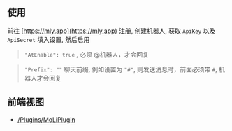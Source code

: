 




## 使用


前往 [https://mly.app](https://mly.app) 注册, 创建机器人, 获取 `ApiKey` 以及 `ApiSecret` 填入设置, 然后启用


> `"AtEnable": true` , 必须 @机器人，才会回复

> `"Prefix": ""` 聊天前缀, 例如设置为 `"#"`, 则发送消息时，前面必须带 `#`, 机器人才会回复


## 前端视图

- [/Plugins/MoLiPlugin](/Plugins/MoLiPlugin)




